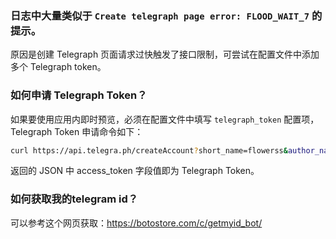 

### 日志中大量类似于 `Create telegraph page error: FLOOD_WAIT_7` 的提示。  

原因是创建 Telegraph 页面请求过快触发了接口限制，可尝试在配置文件中添加多个 Telegraph token。 


### 如何申请 Telegraph Token？ 

如果要使用应用内即时预览，必须在配置文件中填写 `telegraph_token` 配置项，Telegraph Token 申请命令如下：  
```bash
curl https://api.telegra.ph/createAccount?short_name=flowerss&author_name=flowerss&author_url=https://github.com/leozgu/flowerss-bot
```

返回的 JSON 中 access_token 字段值即为 Telegraph Token。


### 如何获取我的telegram id？
可以参考这个网页获取：https://botostore.com/c/getmyid_bot/